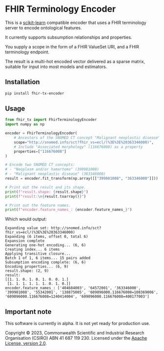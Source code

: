 # FHIR Terminology Encoder

This is a [scikit-learn](https://scikit-learn.org/) compatible encoder that uses 
a FHIR terminology server to encode ontological features.

It currently supports subsumption relationships and properties.

You supply a scope in the form of a FHIR ValueSet URI, and a FHIR terminology
endpoint.

The result is a multi-hot encoded vector delivered as a sparse matrix, suitable
for input into most models and estimators.

## Installation

```bash
pip install fhir-tx-encoder
```

## Usage

```python
from fhir_tx import FhirTerminologyEncoder
import numpy as np

encoder = FhirTerminologyEncoder(
    # Ancestors of the SNOMED CT concept "Malignant neoplastic disease" (363346000)
    scope="http://snomed.info/sct?fhir_vs=ecl/(%3E%3E%20363346000)",
    # Include "Associated morphology" (116676008) as a property
    properties=["116676008"]
)

# Encode two SNOMED CT concepts:
# - "Neoplasm and/or hamartoma" (399981008)
# - "Malignant neoplastic disease" (363346000)
result = encoder.fit_transform(np.array([["399981008", "363346000"]]))

# Print out the result and its shape.
print(f"result.shape: {result.shape}")
print(f"result:\n{result.toarray()}")

# Print out the feature names.
print(f"encoder.feature_names_: {encoder.feature_names_}")
```

Which would output:

```
Expanding value set: http://snomed.info/sct?fhir_vs=ecl/(%3E%3E%20363346000)
Expanding (6 items, offset 0, total 6)
Expansion complete
Generating one-hot encoding... (6, 6)
Creating index... 6 items
Applying transitive closure...
Batch 1 of 1, 6 items... 15 pairs added
Subsumption encoding complete: (6, 6)
Encoding properties... (6, 9)
result.shape: (2, 9)
result:
[[1. 1. 0. 1. 0. 1. 0. 0. 1.]
 [1. 1. 1. 1. 1. 1. 0. 1. 0.]]
encoder.feature_names_: ['404684003', '64572001', '363346000', '399981008', '55342001', '138875005', '609096000.116676008=108369006', '609096000.116676008=1240414004', '609096000.116676008=400177003']
```

## Important note

This software is currently in alpha. It is not yet ready for production use.

Copyright © 2023, Commonwealth Scientific and Industrial Research Organisation 
(CSIRO) ABN 41 687 119 230. Licensed under
the [Apache License, version 2.0](https://www.apache.org/licenses/LICENSE-2.0).
